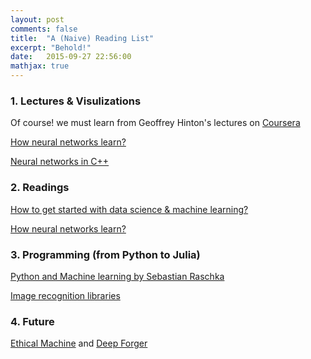 ```yaml
---
layout: post
comments: false
title:  "A (Naive) Reading List"
excerpt: "Behold!"
date:   2015-09-27 22:56:00
mathjax: true
---
```


### 1. Lectures & Visulizations  

Of course! we must learn from Geoffrey Hinton's lectures on [Coursera](https://class.coursera.org/neuralnets-2012-001)

[How neural networks learn?](http://mwskirpan.com/NN_viz/)

[Neural networks in C++](https://vimeo.com/19569529)



### 2. Readings

[How to get started with data science & machine learning?](https://machinelearningmastery.com/how-a-beginner-used-small-projects-to-get-started-in-machine-learning-and-compete-on-kaggle/)

[How neural networks learn?](http://blog.fastforwardlabs.com/post/129793362663/how-do-neural-networks-learn)


### 3. Programming (from Python to Julia)

[Python and Machine learning by Sebastian Raschka](http://sebastianraschka.com/books.html)

[Image recognition libraries](http://www.cegapo.com/image-processing-libraries-w-12015/)


### 4. Future

[Ethical Machine](http://ethicalmachines.com/) and [Deep Forger](https://twitter.com/deepforger)